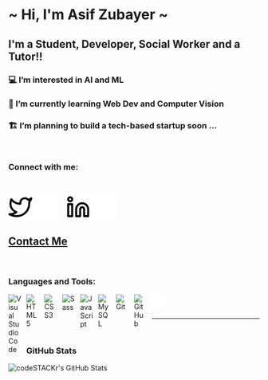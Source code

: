 # ~ Hi, I'm Asif Zubayer ~
## I'm a Student, Developer, Social Worker and a Tutor!!

### 💻 I’m interested in AI and ML
### 🌱 I’m currently learning Web Dev and Computer Vision
### 🏗️ I’m planning to build a tech-based startup soon ... 

<br />

### Connect with me:
<br />

[![website](./img/twitter-light.svg)](https://twitter.com/Asxceif#gh-light-mode-only)
[![website](./img/twitter-dark.svg)](https://twitter.com/Asxceif#gh-dark-mode-only)
&nbsp;&nbsp;
[![website](./img/linkedin-light.svg)](https://www.linkedin.com/in/asif-zubayer-palak/#gh-light-mode-only)
[![website](./img/linkedin-dark.svg)](https://www.linkedin.com/in/asif-zubayer-palak/#gh-dark-mode-only)
## [Contact Me](mailto:asifpalak@gmail.com)
<br />

### Languages and Tools:

<img align="left" alt="Visual Studio Code" width="26px" src="https://cdn.jsdelivr.net/gh/devicons/devicon/icons/vscode/vscode-original.svg" style="padding-right:10px;"/>
<img align="left" alt="HTML5" width="26px" src="https://cdn.jsdelivr.net/gh/devicons/devicon/icons/html5/html5-original.svg" style="padding-right:10px;"/>
<img align="left" alt="CSS3" width="26px" src="https://cdn.jsdelivr.net/gh/devicons/devicon/icons/css3/css3-original.svg" style="padding-right:10px;"/>
<img align="left" alt="Sass" width="26px" src="https://cdn.jsdelivr.net/gh/devicons/devicon/icons/sass/sass-original.svg" style="padding-right:10px;"/>
<img align="left" alt="JavaScript" width="26px" src="https://cdn.jsdelivr.net/gh/devicons/devicon/icons/javascript/javascript-original.svg" style="padding-right:10px;"/>
<img align="left" alt="MySQL" width="26px" src="https://cdn.jsdelivr.net/gh/devicons/devicon/icons/mysql/mysql-original.svg" style="padding-right:10px;"/>
<img align="left" alt="Git" width="26px" src="https://cdn.jsdelivr.net/gh/devicons/devicon/icons/git/git-original.svg" style="padding-right:10px;"/>
<img align="left" alt="GitHub" width="26px" src="https://user-images.githubusercontent.com/3369400/139447912-e0f43f33-6d9f-45f8-be46-2df5bbc91289.png" style="padding-right:10px;"/>
<img align="left" alt="Terminal" width="26px" src="./img/terminal-dark.svg"/>

<br />
<br />

---
<br />

### GitHub Stats
<img align="left" alt="codeSTACKr's GitHub Stats" src="https://github-readme-stats.vercel.app/api?username=acesif&show_icons=true&hide_border=false&title_color=ff652f&icon_color=FFE400&bg_color=09131B&text_color=ffffff&border_color=0c1a25" />



